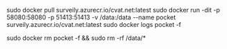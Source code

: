 sudo docker pull surveily.azurecr.io/cvat.net:latest
sudo docker run -dit -p 58080:58080 -p 51413:51413 -v /data:/data --name pocket surveily.azurecr.io/cvat.net:latest
sudo docker logs pocket -f

sudo docker rm pocket -f && sudo rm -rf /data/*